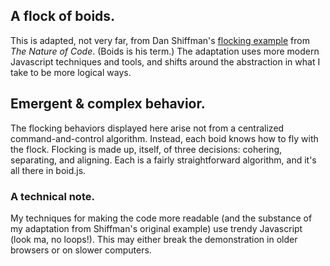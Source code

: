 ## A flock of boids.
This is adapted, not very far, from Dan Shiffman's [flocking example](https://github.com/shiffman/The-Nature-of-Code-Examples-p5.js/tree/master/chp06_agents/NOC_6_09_Flocking) from *The Nature of Code*. (Boids is his term.) The adaptation uses more modern Javascript techniques and tools, and shifts around the abstraction in what I take to be more logical ways.

## Emergent & complex behavior.
The flocking behaviors displayed here arise not from a centralized command-and-control algorithm. Instead, each boid knows how to fly with the flock. Flocking is made up, itself, of three decisions: cohering, separating, and aligning. Each is a fairly straightforward algorithm, and it's all there in boid.js.

### A technical note.
My techniques for making the code more readable (and the substance of my adaptation from Shiffman's original example) use trendy Javascript (look ma, no loops!). This may either break the demonstration in older browsers or on slower computers.

